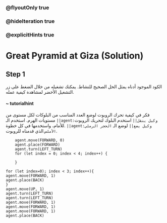 ### @flyoutOnly true
### @hideIteration true
### @explicitHints true

# Great Pyramid at Giza (Solution)

## Step 1
الكود الموجود أدناه يمثل الحل الصحيح للنشاط. يمكنك تشغيله من خلال الضغط على زر التشغيل الأخضر لمشاهدة كيفية عمله.

#### ~ tutorialhint  
فكر في كيفية تحرك الروبوت لوضع العدد المناسب من البلوكات لكل مستوى من مستويات الهرم. استخدم الـ ``||agent:وكيل ينقل||`` استخدم البلوك لتحريك الروبوت للأمام، واستخدمها في كل خطوة. ``||agent:وكيل يضع||``  لوضع الـ `الحجر الرملي الأملس` الذي قدمناه للروبوت.

```ghost
    agent.move(FORWARD, 0)
    agent.place(FORWARD)
    agent.turn(LEFT_TURN)
    for (let index = 0; index < 4; index++) {
    	
    }
```
```template
for (let index=0); index < 3; index++){
agent.move(FORWARD, 1)
agent.place(BACK)
}
agent.move(UP, 1)
agent.turn(LEFT_TURN)
agent.turn(LEFT_TURN)
agent.move(FORWARD, 1)
agent.move(FORWARD, 1)
agent.move(FORWARD, 1)
agent.place(BACK)
```
 
